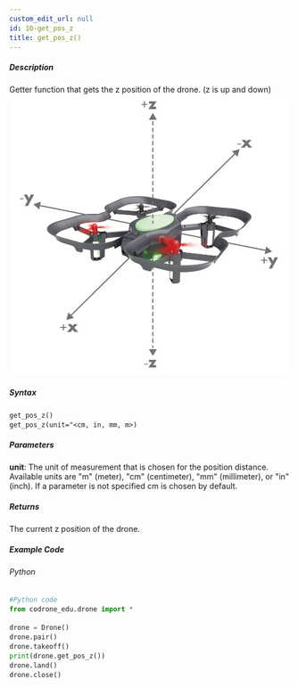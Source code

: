 ```yaml
---
custom_edit_url: null
id: 10-get_pos_z
title: get_pos_z()
---
```


##### Description

Getter function that gets the z position of the drone. (z is up and down) <br />
![z position image](xyz.jpg)

##### Syntax
```get_pos_z()```<br />
```get_pos_z(unit="<cm, in, mm, m>)```<br />


##### Parameters
**unit**: The unit of measurement that is chosen for the position distance. Available units are "m" (meter), "cm" (centimeter), "mm" (millimeter), or "in" (inch). If a parameter is not specified cm is chosen by default.


##### Returns

The current z position of the drone.

##### Example Code
###### Python
```python
#Python code
from codrone_edu.drone import *

drone = Drone()
drone.pair()
drone.takeoff()
print(drone.get_pos_z())
drone.land()
drone.close()
```